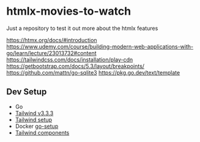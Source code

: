 # htmlx-movies-to-watch
Just a repository to test it out more about the htmlx features

https://htmx.org/docs/#introduction
https://www.udemy.com/course/building-modern-web-applications-with-go/learn/lecture/23013732#content
https://tailwindcss.com/docs/installation/play-cdn
https://getbootstrap.com/docs/5.3/layout/breakpoints/
https://github.com/mattn/go-sqlite3
https://pkg.go.dev/text/template

## Dev Setup

- Go
- [Tailwind v3.3.3]
- [Tailwind setup]
- Docker [go-setup]
- [Tailwind components]


<!-- Links -->
[Tailwind v3.3.3]: https://github.com/tailwindlabs/tailwindcss/releases/tag/v3.3.3
[Tailwind setup]: https://tailwindcss.com/docs/installation
[go-setup]: https://gist.github.com/ppcamp/14b2444f087c18d7e5de99404be5c64e
[Tailwind components]: https://flowbite.com/docs/components/navbar/
